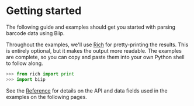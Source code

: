 # Getting started

The following guide and examples should get you started with parsing barcode
data using Biip.

Throughout the examples, we'll use [Rich](https://rich.readthedocs.io/) for
pretty-printing the results. This is entirely optional, but it makes the output
more readable. The examples are complete, so you can copy and paste them into
your own Python shell to follow along.

```python
>>> from rich import print
>>> import biip
```

See the [Reference](../reference/biip.md) for details on the API and data fields
used in the examples on the following pages.
